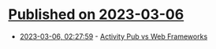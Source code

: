 # [Published on 2023-03-06](index.md)

* [2023-03-06, 02:27:59](https://lobste.rs/s/imiddr/activity_pub_vs_web_frameworks) - [Activity Pub vs Web Frameworks](https://danpalmer.me/2023-01-08-activitypub-vs-web-frameworks/)
